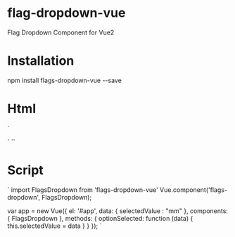 # flag-dropdown-vue
Flag Dropdown Component for Vue2

# Installation
npm install flags-dropdown-vue --save

# Html
`<link rel="stylesheet" type="text/css" href="css/flags.min.css">
  <link rel="stylesheet" type="text/css" href="css/custom.css">
  <script  src="https://cdnjs.cloudflare.com/ajax/libs/vue/2.2.6/vue.min.js"></script>
`
`<flags-dropdown  v-on:change="optionSelected" :selected="selectedValue"></flags-dropdown>`

# Script
`
import FlagsDropdown from 'flags-dropdown-vue'
Vue.component('flags-dropdown', FlagsDropdown);

var app = new Vue({
    el: '#app',
    data: {
      selectedValue : "mm"
    },
    components: {
      FlagsDropdown
    },
    methods: {
    	optionSelected: function (data) {
            this.selectedValue = data
      }
    }
});
`

